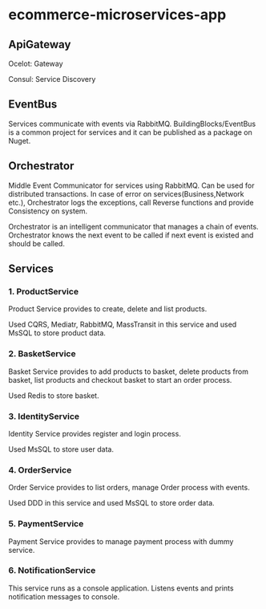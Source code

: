 # ecommerce-microservices-app

## ApiGateway 
Ocelot: Gateway

Consul: Service Discovery

## EventBus
Services communicate with events via RabbitMQ. BuildingBlocks/EventBus is a common project for services and it can be published as a package on Nuget.

## Orchestrator
Middle Event Communicator for services using RabbitMQ. Can be used for distributed transactions. 
In case of error on services(Business,Network etc.), Orchestrator logs the exceptions, call Reverse functions and provide Consistency on system.

Orchestrator is an intelligent communicator that manages a chain of events. Orchestrator knows the next event to be called if next event is existed and should be called.

## Services
### 1. ProductService
Product Service provides to create, delete and list products. 

Used CQRS, Mediatr, RabbitMQ, MassTransit in this service and used MsSQL to store product data.

### 2. BasketService
Basket Service provides to add products to basket, delete products from basket, list products and checkout basket to start an order process.

Used Redis to store basket.

### 3. IdentityService
Identity Service provides register and login process.

Used MsSQL to store user data.

### 4. OrderService
Order Service provides to list orders, manage Order process with events.

Used DDD in this service and used MsSQL to store order data.

### 5. PaymentService
Payment Service provides to manage payment process with dummy service.

### 6. NotificationService
This service runs as a console application. Listens events and prints notification messages to console.
